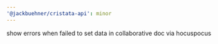 ```yaml
---
'@jackbuehner/cristata-api': minor
---
```


show errors when failed to set data in collaborative doc via hocuspocus
